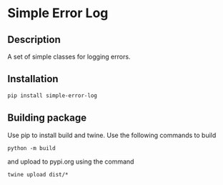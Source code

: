 # Simple Error Log

## Description

A set of simple classes for logging errors.

## Installation

```bash
pip install simple-error-log
```

## Building package

Use pip to install build and twine. Use the following commands to build

```python -m build``` 

and upload to pypi.org using the command

```twine upload dist/*``` 
